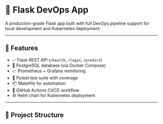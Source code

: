 # 🚀 Flask DevOps App

A production-grade Flask app built with full DevOps pipeline support for local development and Kubernetes deployment.

---

## 🧱 Features

- ✅ Flask REST API (`/health`, `/login`, `/predict`)
- 🐘 PostgreSQL database (via Docker Compose)
- 📈 Prometheus + Grafana monitoring
- 🧪 Pytest test suite with coverage
- 📦 Makefile for automation
- 🚀 GitHub Actions CI/CD workflow
- ⚙️ Helm chart for Kubernetes deployment

---

## 📁 Project Structure

